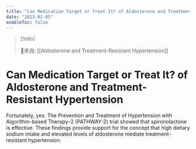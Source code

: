 ```yaml
---
title: "Can Medication Target or Treat It? of Aldosterone and Treatment-Resistant Hypertension"
date: "2023-02-05"
enableToc: false
---
```


> [!info] 
> 
> 🌱來自: [[Aldosterone and Treatment-Resistant Hypertension]]

# Can Medication Target or Treat It? of Aldosterone and Treatment-Resistant Hypertension

Fortunately, yes. The Prevention and Treatment of Hypertension with Algorithm-based Therapy–2 (PATHWAY-2) trial showed that spironolactone is effective. These findings provide support for the concept that high dietary sodium intake and elevated levels of aldosterone mediate treatment-resistant hypertension.

